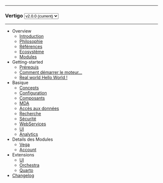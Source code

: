 <hr/>
	<h3 class="q-version-select">
	Vertigo  
	<select id="versions" onchange="javascript:location.href=this.value+location.hash">
    <option value="/vertigo-docs/">v2.0.0 (current)</option>
    <!-- <option value="/vertigo-docs/v2.0.0/">v2.0.0</option> -->
  </select>
  <script>
   var $select = $('#versions');
      $.ajax({
        url: 'https://api.github.com/repos/vertigo-io/vertigo-docs/tags',
      }).then(function(options) {
        options.map(function(option) {
          var $option = $('<option>');
          $option
            .val('/vertigo-docs/'+option['name'])
            .text(option['name']);          
          $select.append($option);
        });
        var extractFromLocation = window.location.href.substring(window.location.origin.length,window.location.href.indexOf('/#/')+1);
        if(extractFromLocation.contains('draft') {
          $select.append('<option selected value="/vertigo-docs/draft/">draft</option>');
        }
        $select.val(extractFromLocation);
        
      });
    });
  </script>
	</h3>
<hr/>

- Overview
  - [Introduction](overview/introduction.md)
  - [Philosophie](overview/philosophie.md)
  - [Références](overview/references.md)
  - [Ecosystème](overview/ecosystem.md)
  - [Modules](overview/modules.md)
- Getting-started
  - [Prérequis](getting-started/requirements.md)  
  - [Comment démarrer le moteur...](getting-started/helloworld.md)
  - [Real world Hello World !](getting-started/realworld_helloworld.md)  
- Basique
  - [Concepts](basic/concepts.md)
  - [Configuration](basic/configuration.md)
  - [Composants](basic/composants.md)
  - [MDA](basic/mda.md)
  - [Accès aux données](basic/dao.md)
  - [Recherche](basic/recherche.md)
  - [Sécurité](basic/securite.md)
  - [WebServices](basic/webservices.md)
  - [UI](basic/ui.md)
  - [Analytics](basic/analytics.md)
- Details des Modules
  - [Vega](advanced/vega.md)
  - [Account](advanced/account.md)
- Extensions
  - [UI](extensions/ui.md)
  - [Orchestra](extensions/orchestra.md)
  - [Quarto](extensions/quarto.md)
- [Changelog](changes.md)